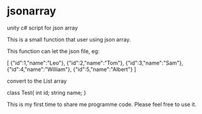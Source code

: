# jsonarray
unity c# script for json array

This is a small function that user using json array.

This function can let the json file, eg:

[
	{"id":1,"name":"Leo"},
	{"id":2,"name":"Tom"},
	{"id":3,"name":"Sam"},
	{"id":4,"name":"William"},
	{"id":5,"name":"Albert"}
]

convert to the List<Test> array

class Test{
    int id;
    string name;
}

This is my first time to share me programme code. Please feel free to use it.
